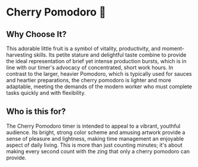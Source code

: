 # Cherry Pomodoro 🍅

## Why Choose It?
This adorable little fruit is a symbol of vitality, productivity, and moment-harvesting skills. Its petite stature and delightful taste combine to provide the ideal representation of brief yet intense production bursts, which is in line with our timer's advocacy of concentrated, short work hours. In contrast to the larger, heavier Pomodoro, which is typically used for sauces and heartier preparations, the cherry pomodoro is lighter and more adaptable, meeting the demands of the modern worker who must complete tasks quickly and with flexibility. 

## Who is this for?
The Cherry Pomodoro timer is intended to appeal to a vibrant, youthful audience. Its bright, strong color scheme and amusing artwork provide a sense of pleasure and lightness, making time management an enjoyable aspect of daily living. This is more than just counting minutes; it's about making every second count with the zing that only a cherry pomodoro can provide.
